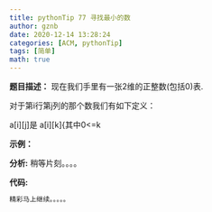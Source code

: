 ```yaml
---
title: pythonTip 77 寻找最小的数
author: gznb
date: 2020-12-14 13:28:24
categories: [ACM, pythonTip]
tags: [简单]
math: true
---
```


**题目描述：**
现在我们手里有一张2维的正整数(包括0)表.

对于第i行第j列的那个数我们有如下定义：

a[i][j]是 a[i][k]{其中0<=k

**示例：**


**分析:**
稍等片刻。。。。

**代码:**
```python
精彩马上继续。。。。。
```
